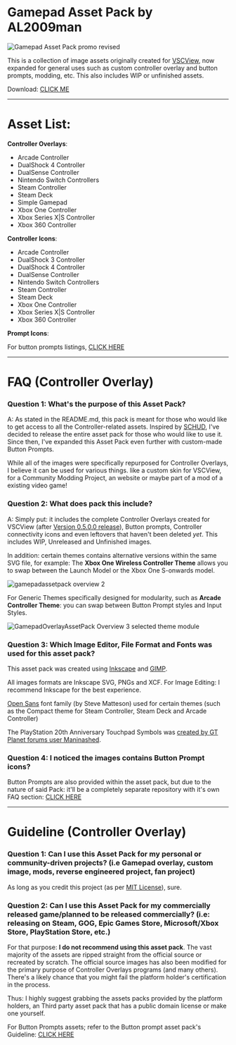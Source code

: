 # Gamepad Asset Pack by AL2009man

![Gamepad Asset Pack promo revised](https://github.com/AL2009man/Gamepad-Asset-Pack/assets/67606569/1d870d86-ec88-4996-be0a-7ed4e73eb1b2)


This is a collection of image assets originally created for [VSCView](https://github.com/Nielk1/VSCView/), now expanded for general uses such as custom controller overlay and button prompts, modding, etc. This also includes WIP or unfinished assets.

Download: [CLICK ME](https://github.com/AL2009man/Gamepad-Asset-Pack/releases/tag/Public)

---

# Asset List:

**Controller Overlays**: 

* Arcade Controller
* DualShock 4 Controller
* DualSense Controller
* Nintendo Switch Controllers
* Steam Controller
* Steam Deck
* Simple Gamepad
* Xbox One  Controller
* Xbox Series X|S Controller
* Xbox 360 Controller

**Controller Icons**:

* Arcade Controller
* DualShock 3 Controller
* DualShock 4 Controller
* DualSense Controller
* Nintendo Switch Controllers
* Steam Controller
* Steam Deck
* Xbox One  Controller
* Xbox Series X|S Controller
* Xbox 360 Controller

**Prompt Icons**:

For button prompts listings, [CLICK HERE](https://github.com/AL2009man/Gamepad-Prompt-Asset-Pack#asset-list)

---

# FAQ (Controller Overlay)

### Question 1: What's the purpose of this Asset Pack? 

A: As stated in the README.md, this pack is meant for those who would like to get access to all the Controller-related assets. Inspired by [SCHUD](https://github.com/FliiFe/schud), I've decided to release the entire asset pack for those who would like to use it. Since then, I've expanded this Asset Pack even further with custom-made Button Prompts.

While all of the images were specifically repurposed for Controller Overlays, I believe it can be used for various things. like a custom skin for VSCView, for a Community Modding Project, an website or maybe part of a mod of a existing video game!


### Question 2: What does pack this include?

A: Simply put: it includes the complete Controller Overlays created for VSCView (after [Version 0.5.0.0 release](https://github.com/Nielk1/VSCView/releases/tag/v0.5.0.0)), Button prompts, Controller connectivity icons and even leftovers that haven't been deleted *yet*. This includes WIP, Unreleased and Unfinished images. 

In addition: certain themes contains alternative versions within the same SVG file, for example: The **Xbox One Wireless Controller Theme** allows you to swap between the Launch Model or the Xbox One S-onwards model. 

![gamepadassetpack overview 2](https://github.com/AL2009man/Gamepad-Overlay-Asset-Pack/assets/67606569/03384c8f-609d-4c7f-b936-557d4e764e78)

For Generic Themes specifically designed for modularity, such as **Arcade Controller Theme**: you can swap between Button Prompt styles and Input Styles.

![GamepadOverlayAssetPack Overview 3 selected theme module](https://github.com/AL2009man/Gamepad-Overlay-Asset-Pack/assets/67606569/5ee380b2-28fc-4113-81ad-15b0a2687954)



### Question 3: Which Image Editor, File Format and Fonts was used for this asset pack?

This asset pack was created using [Inkscape](https://inkscape.org/) and [GIMP](https://www.gimp.org/). 

All images formats are Inkscape SVG, PNGs and XCF. For Image Editing: I recommend Inkscape for the best experience.

[Open Sans](https://fonts.google.com/specimen/Open+Sans) font family (by Steve Matteson) used for certain themes (such as the Compact theme for Steam Controller, Steam Deck and Arcade Controller)

The PlayStation 20th Anniversary Touchpad Symbols was [created by GT Planet forums user Maninashed](https://www.gtplanet.net/forum/threads/gt-sport-svg-request-thread-please-read-1st-post.367463/page-89#post-12340218).


### Question 4: I noticed the images contains Button Prompt icons?

Button Prompts are also provided within the asset pack, but due to the nature of said Pack: it'll be a completely separate repository with it's own FAQ section: [CLICK HERE](https://github.com/AL2009man/Gamepad-Prompt-Asset-Pack#faq)

---

# Guideline (Controller Overlay)

### Question 1: Can I use this Asset Pack for my personal or community-driven projects? (i.e Gamepad overlay, custom image, mods, reverse engineered project, fan project)

As long as you credit this project (as per [MIT License](https://github.com/AL2009man/Gamepad-Overlay-Asset-Pack/blob/main/LICENSE)), sure.


### Question 2: Can I use this Asset Pack for my commercially released game/planned to be released commercially? (i.e: releasing on Steam, GOG, Epic Games Store, Microsoft/Xbox Store, PlayStation Store, etc.) 

For that purpose: **I do not recommend using this asset pack**. The vast majority of the assets are ripped straight from the official source or recreated by scratch. The official source images has also been modified for the primary purpose of Controller Overlays programs (and many others). There's a likely chance that you might fail the platform holder's certification in the process.

Thus: I highly suggest grabbing the assets packs provided by the platform holders, an Third party asset pack that has a public domain license or make one yourself.

For Button Prompts assets; refer to the Button prompt asset pack's Guideline: [CLICK HERE](https://github.com/AL2009man/Gamepad-Prompt-Asset-Pack#question-2-can-i-use-this-asset-pack-for-my-commercially-released-gameplanned-to-be-released-commercially-ie-releasing-on-steam-gog-epic-games-store-microsoftxbox-store-playstation-store-etc)
